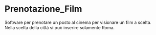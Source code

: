 # Prenotazione_Film
Software per prenotare un posto al cinema per visionare un film a scelta.
Nella scelta della città si può inserire solamente Roma.
